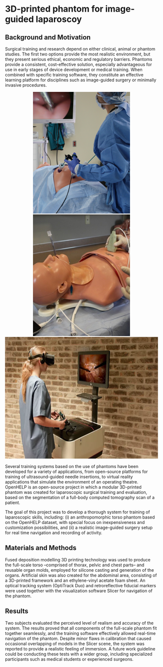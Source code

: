 # 3D-printed phantom for image-guided laparoscoy

## Background and Motivation

Surgical training and research depend on either clinical, animal or phantom studies. The first two options provide the most realistic environment, but they present serious ethical, economic and regulatory barriers. Phantoms provide a consistent, cost-effective solution, especially advantageous for use in early stages of device development or medical training. When combined with specific training software, they constitute an effective learning platform for disciplines such as image-guided surgery or minimally invasive procedures.

<p align="center">
	<img src="doc/Pic_1.png" height="400">
	<img src="doc/Pic_2.png" height="400">
	<img src="doc/Pic_3.png" height="400">
</p>

Several training systems based on the use of phantoms have been developed for a variety of applications, from open-source platforms for training of ultrasound-guided needle insertions, to virtual reality applications that simulate the environment of an operating theatre. OpenHELP is an open-source project in which a modular 3D-printed phantom was created for laparoscopic surgical training and evaluation, based on the segmentation of a full-body computed tomography scan of a patient.

The goal of this project was to develop a thorough system for training of laparoscopic skills, including: (i) an anthropomorphic torso phantom based on the OpenHELP dataset, with special focus on inexpensiveness and customization possibilities, and (ii) a realistic image-guided surgery setup for real time navigation and recording of activity.

## Materials and Methods

Fused deposition modelling 3D printing technology was used to produce the full-scale torso –comprised of thorax, pelvic and chest parts– and reusable organ molds, employed for silicone casting and generation of the organs. Artificial skin was also created for the abdominal area, consisting of a 3D-printed framework and an ethylene-vinyl acetate foam sheet. An optical tracking system (OptiTrack Duo) and retroreflective fiducial markers were used together with the visualization software Slicer for navigation of the phantom.

## Results

Two subjects evaluated the perceived level of realism and accuracy of the system. The results proved that all components of the full-scale phantom fit together seamlessly, and the training software effectively allowed real-time navigation of the phantom. Despite minor flaws in calibration that caused occasional overlapping of models in the Slicer scene, the system was reported to provide a realistic feeling of immersion. A future work guideline could be conducting these tests with a wider group, including specialized participants such as medical students or experienced surgeons.
